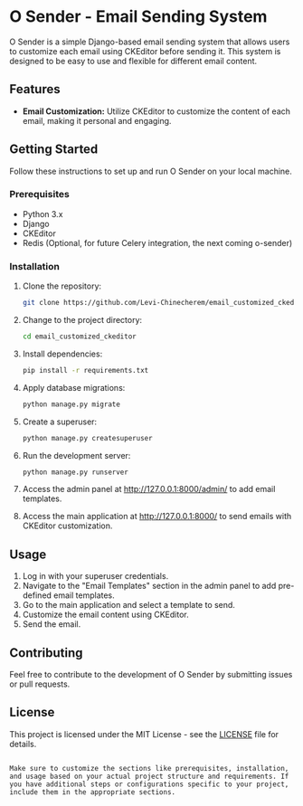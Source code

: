 # O Sender - Email Sending System

O Sender is a simple Django-based email sending system that allows users to customize each email using CKEditor before sending it. This system is designed to be easy to use and flexible for different email content.

## Features

- **Email Customization:** Utilize CKEditor to customize the content of each email, making it personal and engaging.

## Getting Started

Follow these instructions to set up and run O Sender on your local machine.

### Prerequisites

- Python 3.x
- Django
- CKEditor
- Redis (Optional, for future Celery integration, the next coming o-sender)

### Installation

1. Clone the repository:

   ```bash
   git clone https://github.com/Levi-Chinecherem/email_customized_ckeditor.git

2. Change to the project directory:

   ```bash
   cd email_customized_ckeditor
   ```
3. Install dependencies:

   ```bash
   pip install -r requirements.txt
   ```
4. Apply database migrations:

   ```bash
   python manage.py migrate
   ```
5. Create a superuser:

   ```bash
   python manage.py createsuperuser
   ```
6. Run the development server:

   ```bash
   python manage.py runserver
   ```
7. Access the admin panel at http://127.0.0.1:8000/admin/ to add email templates.
8. Access the main application at http://127.0.0.1:8000/ to send emails with CKEditor customization.

## Usage

1. Log in with your superuser credentials.
2. Navigate to the "Email Templates" section in the admin panel to add pre-defined email templates.
3. Go to the main application and select a template to send.
4. Customize the email content using CKEditor.
5. Send the email.

## Contributing

Feel free to contribute to the development of O Sender by submitting issues or pull requests.

## License

This project is licensed under the MIT License - see the [LICENSE](LICENSE) file for details.

```

Make sure to customize the sections like prerequisites, installation, and usage based on your actual project structure and requirements. If you have additional steps or configurations specific to your project, include them in the appropriate sections.
```
